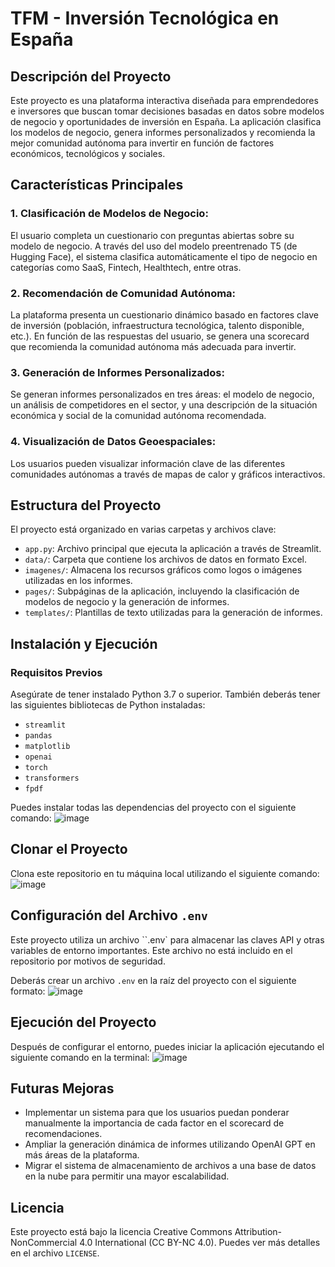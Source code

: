 # TFM - Inversión Tecnológica en España

## Descripción del Proyecto
Este proyecto es una plataforma interactiva diseñada para emprendedores e inversores que buscan tomar decisiones basadas en datos sobre modelos de negocio y oportunidades de inversión en España. La aplicación clasifica los modelos de negocio, genera informes personalizados y recomienda la mejor comunidad autónoma para invertir en función de factores económicos, tecnológicos y sociales.

## Características Principales
### 1. Clasificación de Modelos de Negocio: 
El usuario completa un cuestionario con preguntas abiertas sobre su modelo de negocio. A través del uso del modelo preentrenado T5 (de Hugging Face), el sistema clasifica automáticamente el tipo de negocio en categorías como SaaS, Fintech, Healthtech, entre otras.

### 2. Recomendación de Comunidad Autónoma: 
La plataforma presenta un cuestionario dinámico basado en factores clave de inversión (población, infraestructura tecnológica, talento disponible, etc.). En función de las respuestas del usuario, se genera una scorecard que recomienda la comunidad autónoma más adecuada para invertir.

### 3. Generación de Informes Personalizados: 
Se generan informes personalizados en tres áreas: el modelo de negocio, un análisis de competidores en el sector, y una descripción de la situación económica y social de la comunidad autónoma recomendada.

### 4. Visualización de Datos Geoespaciales: 
Los usuarios pueden visualizar información clave de las diferentes comunidades autónomas a través de mapas de calor y gráficos interactivos.

## Estructura del Proyecto
El proyecto está organizado en varias carpetas y archivos clave:

- `app.py`: Archivo principal que ejecuta la aplicación a través de Streamlit.
- `data/`: Carpeta que contiene los archivos de datos en formato Excel.
- `imagenes/`: Almacena los recursos gráficos como logos o imágenes utilizadas en los informes.
- `pages/`: Subpáginas de la aplicación, incluyendo la clasificación de modelos de negocio y la generación de informes.
- `templates/`: Plantillas de texto utilizadas para la generación de informes.

## Instalación y Ejecución
### Requisitos Previos
Asegúrate de tener instalado Python 3.7 o superior. También deberás tener las siguientes bibliotecas de Python instaladas:

- `streamlit`
- `pandas`
- `matplotlib`
- `openai`
- `torch`
- `transformers`
- `fpdf`
  
Puedes instalar todas las dependencias del proyecto con el siguiente comando:
![image](https://github.com/user-attachments/assets/9606b6a9-35ed-4dd6-bfd2-ca65efd55a29)


## Clonar el Proyecto
Clona este repositorio en tu máquina local utilizando el siguiente comando:
![image](https://github.com/user-attachments/assets/e11f2f61-d2e2-473e-a390-f6c7af3705cf)

## Configuración del Archivo `.env`
Este proyecto utiliza un archivo ``.env` para almacenar las claves API y otras variables de entorno importantes. Este archivo no está incluido en el repositorio por motivos de seguridad.

Deberás crear un archivo `.env` en la raíz del proyecto con el siguiente formato:
![image](https://github.com/user-attachments/assets/634d5372-38ed-41a8-95dd-c996bb5a113f)

## Ejecución del Proyecto
Después de configurar el entorno, puedes iniciar la aplicación ejecutando el siguiente comando en la terminal:
![image](https://github.com/user-attachments/assets/e49cf970-6123-4097-973a-acb84a9ddd87)

## Futuras Mejoras
* Implementar un sistema para que los usuarios puedan ponderar manualmente la importancia de cada factor en el scorecard de recomendaciones.
* Ampliar la generación dinámica de informes utilizando OpenAI GPT en más áreas de la plataforma.
* Migrar el sistema de almacenamiento de archivos a una base de datos en la nube para permitir una mayor escalabilidad.

## Licencia
Este proyecto está bajo la licencia Creative Commons Attribution-NonCommercial 4.0 International (CC BY-NC 4.0). Puedes ver más detalles en el archivo `LICENSE`.
